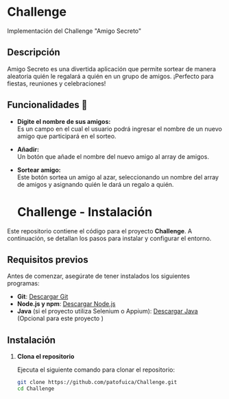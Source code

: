 # Challenge
Implementación del Challenge "Amigo Secreto"
## Descripción
Amigo Secreto es una divertida aplicación que permite sortear de manera aleatoria quién le regalará a quién en un grupo de amigos. 
¡Perfecto para fiestas, reuniones y celebraciones!
## Funcionalidades 🤖

- **Digite el nombre de sus amigos:**  
  Es un campo en el cual el usuario podrá ingresar el nombre de un nuevo amigo que participará en el sorteo.

- **Añadir:**  
  Un botón que añade el nombre del nuevo amigo al array de amigos.

- **Sortear amigo:**  
  Este botón sortea un amigo al azar, seleccionando un nombre del array de amigos y asignando quién le dará un regalo a quién.

  # Challenge - Instalación

Este repositorio contiene el código para el proyecto **Challenge**. A continuación, se detallan los pasos para instalar y configurar el entorno.

## Requisitos previos

Antes de comenzar, asegúrate de tener instalados los siguientes programas:

- **Git**: [Descargar Git](https://git-scm.com/)
- **Node.js y npm**: [Descargar Node.js](https://nodejs.org/)
- **Java** (si el proyecto utiliza Selenium o Appium): [Descargar Java](https://www.oracle.com/java/technologies/javase-jdk11-downloads.html) (Opcional para este proyecto )

## Instalación

1. **Clona el repositorio**

   Ejecuta el siguiente comando para clonar el repositorio:

   ```bash
   git clone https://github.com/patofuica/Challenge.git
   cd Challenge
